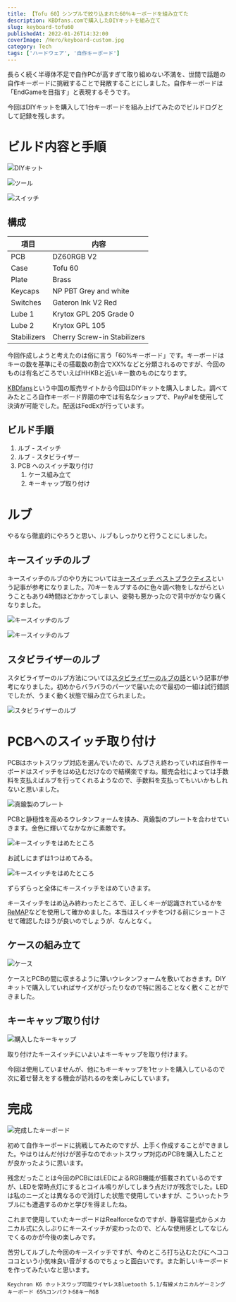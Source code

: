 ```yaml
---
title: 【Tofu 60】シンプルで絞り込まれた60％キーボードを組み立てた
description: KBDfans.comで購入したDIYキットを組み立て
slug: keyboard-tofu60
publishedAt: 2022-01-26T14:32:00
coverImage: /Hero/keyboard-custom.jpg
category: Tech
tags: ['ハードウェア', '自作キーボード']
---
```


長らく続く半導体不足で自作PCが高すぎて取り組めない不満を、世間で話題の自作キーボードに挑戦することで発散することにしました。自作キーボードは「EndGameを目指す」と表現するそうです。

今回はDIYキットを購入して1台キーボードを組み上げてみたのでビルドログとして記録を残します。

# ビルド内容と手順

![DIYキット](/Tech/keyboard-custom1 'DIYキット')

![ツール](/Tech/keyboard-custom2 '使用するツール達')

![スイッチ](/Tech/keyboard-custom3 'リニアな赤軸を選択')

## 構成

| 項目        | 内容                        |
| ----------- | --------------------------- |
| PCB         | DZ60RGB V2                  |
| Case        | Tofu 60                     |
| Plate       | Brass                       |
| Keycaps     | NP PBT Grey and white       |
| Switches    | Gateron Ink V2 Red          |
| Lube 1      | Krytox GPL 205 Grade 0      |
| Lube 2      | Krytox GPL 105              |
| Stabilizers | Cherry Screw-in Stabilizers |

今回作成しようと考えたのは俗に言う「60%キーボード」です。キーボードはキーの数を基準にその搭載数の割合でXX%などと分類されるのですが、今回のものは有名どころでいえばHHKBと近いキー数のものになります。

[KBDfans](https://kbdfans.com/products/tofu-rgb-60-custom-keyboard-kit)という中国の販売サイトから今回はDIYキットを購入しました。調べてみたところ自作キーボード界隈の中では有名なショップで、PayPalを使用して決済が可能でした。配送はFedExが行っています。

## ビルド手順

1. ルブ - スイッチ
1. ルブ - スタビライザー
1. PCB へのスイッチ取り付け
   1. ケース組み立て
   1. キーキャップ取り付け

# ルブ

やるなら徹底的にやろうと思い、ルブもしっかりと行うことにしました。

## キースイッチのルブ

キースイッチのルブのやり方については[キースイッチ ベストプラクティス](https://keys.recompile.net/docs/keyswitch-best-practice/)という記事が参考になりました。70キーをルブするのに色々調べ物をしながらということもあり4時間ほどかかってしまい、姿勢も悪かったので背中がかなり痛くなりました。

![キースイッチのルブ](/Tech/keyboard-custom4 'キーを開けて整理している様子')

![キースイッチのルブ](/Tech/keyboard-custom5 '台座にはめてルブを塗りたくっている様子')

## スタビライザーのルブ

スタビライザーのルブ方法については[スタビライザーのルブの話](https://salicylic-acid3.hatenablog.com/entry/stabilizer-lubrication)という記事が参考になりました。初めからバラバラのパーツで届いたので最初の一組は試行錯誤でしたが、うまく動く状態で組み立てられました。

![スタビライザーのルブ](/Tech/keyboard-custom6 'スタビライザーを取り付けている様子')

# PCBへのスイッチ取り付け

PCBはホットスワップ対応を選んでいたので、ルブさえ終わっていれば自作キーボードはスイッチをはめ込むだけなので結構楽ですね。販売会社によっては手数料を支払えばルブを行ってくれるようなので、手数料を支払ってもいいかもしれないと思いました。

![真鍮製のプレート](/Tech/keyboard-custom7)

PCBと静穏性を高めるウレタンフォームを挟み、真鍮製のプレートを合わせていきます。金色に輝いてなかなかに素敵です。

![キースイッチをはめたところ](/Tech/keyboard-custom8)

お試しにまずは1つはめてみる。

![キースイッチをはめたところ](/Tech/keyboard-custom9)

ずらずらっと全体にキースイッチをはめていきます。

キースイッチをはめ込み終わったところで、正しくキーが認識されているかを[ReMAP](https://remap-keys.app/)などを使用して確かめました。本当はスイッチをつける前にショートさせて確認したほうが良いのでしょうが、なんとなく。

## ケースの組み立て

![ケース](/Tech/keyboard-custom10)

ケースとPCBの間に収まるように薄いウレタンフォームを敷いておきます。DIYキットで購入していればサイズがぴったりなので特に困ることなく敷くことができました。

## キーキャップ取り付け

![購入したキーキャップ](/Tech/keyboard-custom11 'NP PBT Grey and white')

取り付けたキースイッチにいよいよキーキャップを取り付けます。

今回は使用していませんが、他にもキーキャップを1セットを購入しているので次に着せ替えをする機会が訪れるのを楽しみにしています。

# 完成

![完成したキーボード](/Tech/keyboard-custom12)

初めて自作キーボードに挑戦してみたのですが、上手く作成することができました。やはりはんだ付けが苦手なのでホットスワップ対応のPCBを購入したことが良かったように思います。

残念だったことは今回のPCBにはLEDによるRGB機能が搭載されているのですが、LEDを常時点灯にするとコイル鳴りがしてしまう点だけが残念でした。LEDは私のニーズとは異なるので消灯した状態で使用していますが、こういったトラブルにも遭遇するのかと学びを得ましたね。

これまで使用していたキーボードはRealforceなのですが、静電容量式からメカニカル式に久しぶりにキースイッチが変わったので、どんな使用感としてなじんでくるのかが今後の楽しみです。

苦労してルブした今回のキースイッチですが、今のところ打ち込むたびにヘココココという小気味良い音がするのでちょっと面白いです。また新しいキーボードを作ってみたいなと思います。

```amazon:B0836Q88KT
Keychron K6 ホットスワップ可能ワイヤレスBluetooth 5.1/有線メカニカルゲーミングキーボード 65%コンパクト68キーRGB
```
